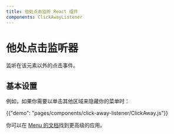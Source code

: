 ```yaml
---
title: 他处点击监听 React 组件
components: ClickAwayListener
---
```


# 他处点击监听器

<p class="description">监听在该元素以外的点击事件。</p>

## 基本设置

例如，如果你需要以单击其他区域来隐藏你的菜单时：

{{"demo": "pages/components/click-away-listener/ClickAway.js"}}

你可以在 [Menu 的文档](/components/menus/#menulist-composition)找到更高级的应用。